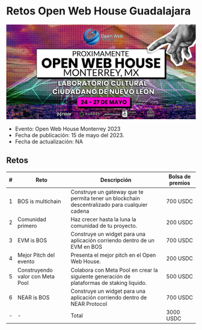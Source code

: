 # Retos Open Web House Guadalajara 

![image|500x500](im/../img/owh-monterrey.jpeg)

* Evento: Open Web House Monterrey 2023
* Fecha de publicación: 15 de mayo del 2023.
* Fecha de actualización: NA

## Retos
| # | Reto                                | Descripción                                                                                                                 | Bolsa de premios |
|---|-------------------------------------|-----------------------------------------------------------------------------------------------------------------------------|------------------|
| 1 | BOS is multichain | Construye un gateway que te permita tener un blockchain descentralizado para cualquier cadena   | 700 USDC        |
| 2 | Comunidad primero             | Haz crecer hasta la luna la comunidad de tu proyecto.                                                                               | 200 USDC         |
| 3 |    EVM is BOS     | Construye un widget para una aplicación corriendo dentro de un EVM en BOS | 700 USDC        |
| 4 | Mejor Pitch del evento              | Presenta el mejor pitch en el Open Web House.                                                                               | 200 USDC         |
| 5 | Construyendo valor con Meta Pool    | Colabora con Meta Pool en crear la siguiente generación de plataformas de staking liquido.                                  | 500 USDC        |
| 6 |    NEAR is BOS     | Construye un widget para una aplicación corriendo dentro de NEAR Protocol | 700 USDC        |
| - | -  | Total                                 | 3000 USDC        |